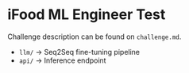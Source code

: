# iFood ML Engineer Test

Challenge description can be found on `challenge.md`.
- `llm/` -> Seq2Seq fine-tuning pipeline
- `api/` -> Inference endpoint 
